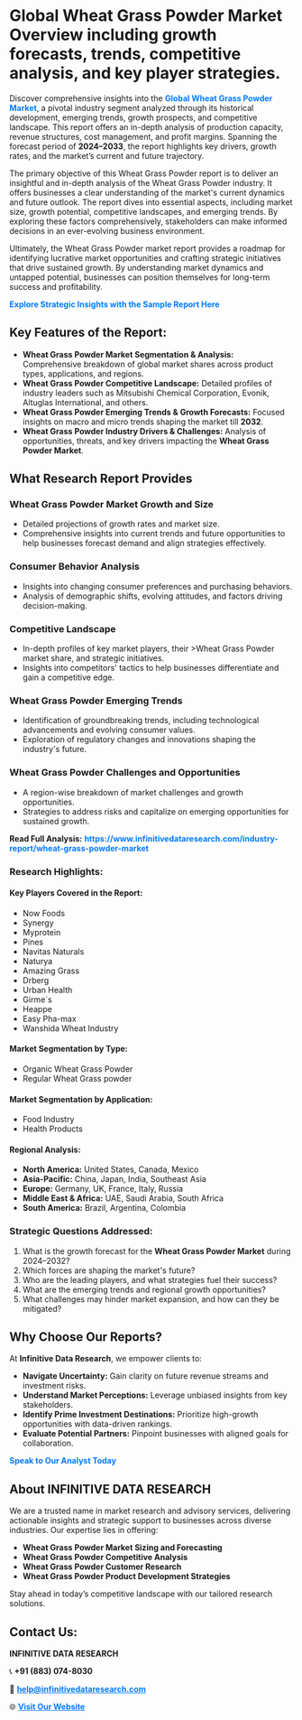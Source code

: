 <h1>Global Wheat Grass Powder Market Overview including growth forecasts, trends, competitive analysis, and key player strategies.</h1>
<p>
Discover comprehensive insights into the 
<a href="https://www.infinitivedataresearch.com/industry-report/wheat-grass-powder-market" rel="dofollow" style="color: #007BFF; text-decoration: none;"><strong>Global Wheat Grass Powder Market</strong></a>, a pivotal industry segment analyzed through its historical development, emerging trends, growth prospects, and competitive landscape. This report offers an in-depth analysis of production capacity, revenue structures, cost management, and profit margins. Spanning the forecast period of <strong>2024–2033</strong>, the report highlights key drivers, growth rates, and the market’s current and future trajectory.
</p>
<p>
The primary objective of this Wheat Grass Powder report is to deliver an insightful and in-depth analysis of the Wheat Grass Powder industry. It offers businesses a clear understanding of the market's current dynamics and future outlook. The report dives into essential aspects, including market size, growth potential, competitive landscapes, and emerging trends. By exploring these factors comprehensively, stakeholders can make informed decisions in an ever-evolving business environment.
</p>
<p>
Ultimately, the Wheat Grass Powder market report provides a roadmap for identifying lucrative market opportunities and crafting strategic initiatives that drive sustained growth. By understanding market dynamics and untapped potential, businesses can position themselves for long-term success and profitability.
</p>
<p>
<a href="https://www.infinitivedataresearch.com/request-sample/reportId=105131" style="color: #007BFF; text-decoration: none;"><strong>Explore Strategic Insights with the Sample Report Here</strong></a>
</p>

<h2>Key Features of the Report:</h2>
<ul>
<li><strong>Wheat Grass Powder Market Segmentation & Analysis:</strong> Comprehensive breakdown of global market shares across product types, applications, and regions.</li>
<li><strong>Wheat Grass Powder Competitive Landscape:</strong> Detailed profiles of industry leaders such as Mitsubishi Chemical Corporation, Evonik, Altuglas International, and others.</li>
<li><strong>Wheat Grass Powder Emerging Trends & Growth Forecasts:</strong> Focused insights on macro and micro trends shaping the market till <strong>2032</strong>.</li>
<li><strong>Wheat Grass Powder Industry Drivers & Challenges:</strong> Analysis of opportunities, threats, and key drivers impacting the <strong>Wheat Grass Powder Market</strong>.</li>
</ul>

<h2>What Research Report Provides</h2>
<h3>Wheat Grass Powder Market Growth and Size</h3>
<ul>
<li>Detailed projections of growth rates and market size.</li>
<li>Comprehensive insights into current trends and future opportunities to help businesses forecast demand and align strategies effectively.</li>
</ul>

<h3>Consumer Behavior Analysis</h3>
<ul>
<li>Insights into changing consumer preferences and purchasing behaviors.</li>
<li>Analysis of demographic shifts, evolving attitudes, and factors driving decision-making.</li>
</ul>

<h3>Competitive Landscape</h3>
<ul>
<li>In-depth profiles of key market players, their >Wheat Grass Powder market share, and strategic initiatives.</li>
<li>Insights into competitors' tactics to help businesses differentiate and gain a competitive edge.</li>
</ul>

<h3>Wheat Grass Powder Emerging Trends</h3>
<ul>
<li>Identification of groundbreaking trends, including technological advancements and evolving consumer values.</li>
<li>Exploration of regulatory changes and innovations shaping the industry's future.</li>
</ul>

<h3>Wheat Grass Powder Challenges and Opportunities</h3>
<ul>
<li>A region-wise breakdown of market challenges and growth opportunities.</li>
<li>Strategies to address risks and capitalize on emerging opportunities for sustained growth.</li>
</ul>
<p><strong>Read Full Analysis:</strong> <a href="https://www.infinitivedataresearch.com/industry-report/wheat-grass-powder-market" rel="dofollow" style="color: #007BFF; text-decoration: none;"><strong>https://www.infinitivedataresearch.com/industry-report/wheat-grass-powder-market</strong></a></p>
<h3>Research Highlights:</h3>
<h4>Key Players Covered in the Report:</h4>
<ul><li>Now Foods</li><li>Synergy</li><li>Myprotein</li><li>Pines</li><li>Navitas Naturals</li><li>Naturya</li><li>Amazing Grass</li><li>Drberg</li><li>Urban Health</li><li>Girme`s</li><li>Heappe</li><li>Easy Pha-max</li><li>Wanshida Wheat Industry</li></ul>
<h4>Market Segmentation by Type:</h4>
<ul><li>Organic Wheat Grass Powder</li><li>Regular Wheat Grass powder</li></ul>
<h4>Market Segmentation by Application:</h4>
<ul><li>Food Industry</li><li>Health Products</li></ul>

<h4>Regional Analysis:</h4>
<ul>
<li><strong>North America:</strong> United States, Canada, Mexico</li>
<li><strong>Asia-Pacific:</strong> China, Japan, India, Southeast Asia</li>
<li><strong>Europe:</strong> Germany, UK, France, Italy, Russia</li>
<li><strong>Middle East & Africa:</strong> UAE, Saudi Arabia, South Africa</li>
<li><strong>South America:</strong> Brazil, Argentina, Colombia</li>
</ul>

<h3>Strategic Questions Addressed:</h3>
<ol>
<li>What is the growth forecast for the <strong>Wheat Grass Powder Market</strong> during 2024–2032?</li>
<li>Which forces are shaping the market's future?</li>
<li>Who are the leading players, and what strategies fuel their success?</li>
<li>What are the emerging trends and regional growth opportunities?</li>
<li>What challenges may hinder market expansion, and how can they be mitigated?</li>
</ol>

<h2>Why Choose Our Reports?</h2>
<p>At <strong>Infinitive Data Research</strong>, we empower clients to:</p>
<ul>
<li><strong>Navigate Uncertainty:</strong> Gain clarity on future revenue streams and investment risks.</li>
<li><strong>Understand Market Perceptions:</strong> Leverage unbiased insights from key stakeholders.</li>
<li><strong>Identify Prime Investment Destinations:</strong> Prioritize high-growth opportunities with data-driven rankings.</li>
<li><strong>Evaluate Potential Partners:</strong> Pinpoint businesses with aligned goals for collaboration.</li>
</ul>
<p><a href="https://www.infinitivedataresearch.com/industry-report/wheat-grass-powder-market" rel="dofollow" style="color: #007BFF; text-decoration: none;"><strong>Speak to Our Analyst Today</strong></a></p>

<h2>About INFINITIVE DATA RESEARCH</h2>
<p>We are a trusted name in market research and advisory services, delivering actionable insights and strategic support to businesses across diverse industries. Our expertise lies in offering:</p>
<ul>
<li><strong>Wheat Grass Powder Market Sizing and Forecasting</strong></li>
<li><strong>Wheat Grass Powder Competitive Analysis</strong></li>
<li><strong>Wheat Grass Powder Customer Research</strong></li>
<li><strong>Wheat Grass Powder Product Development Strategies</strong></li>
</ul>
<p>Stay ahead in today’s competitive landscape with our tailored research solutions.</p>

<h2>Contact Us:</h2>
<p><strong>INFINITIVE DATA RESEARCH</strong></p>
<p>📞 <strong>+91 (883) 074-8030</strong></p>
<p>📧 <strong><a href="mailto:help@infinitivedataresearch.com" style="color: #007BFF;">help@infinitivedataresearch.com</a></strong></p>
<p>🌐 <strong><a href="https://www.infinitivedataresearch.com" rel="dofollow" style="color: #007BFF;">Visit Our Website</a></strong></p>
